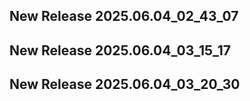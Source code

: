 ## New Release 2025.06.04_02_43_07
## New Release 2025.06.04_03_15_17
## New Release 2025.06.04_03_20_30
